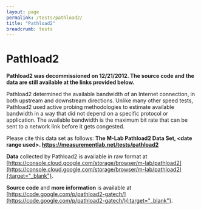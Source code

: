 ```yaml
---
layout: page
permalink: /tests/pathload2/
title: "Pathload2"
breadcrumb: tests
---
```


# Pathload2

**Pathload2 was decommissioned on 12/21/2012. The source code and the data are still available at the links provided below.**

Pathload2 determined the available bandwidth of an Internet connection, in both upstream and downstream directions. Unlike many other speed tests, Pathload2 used active probing methodologies to estimate available bandwidth in a way that did not depend on a specific protocol or application. The available bandwidth is the maximum bit rate that can be sent to a network link before it gets congested.

Please cite this data set as follows: **The M-Lab Pathload2 Data Set, &lt;date range used&gt;. https://measurementlab.net/tests/pathload2**

**Data** collected by Pathload2 is available in raw format at [https://console.cloud.google.com/storage/browser/m-lab/pathload2](https://console.cloud.google.com/storage/browser/m-lab/pathload2){:target="_blank"}.

**Source code** and **more information** is available at [https://code.google.com/p/pathload2-gatech/](https://code.google.com/p/pathload2-gatech/){:target="_blank"}.
